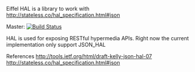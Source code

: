 Eiffel HAL is a library to work with  http://stateless.co/hal_specification.html#json

Master: [![Build Status](https://travis-ci.org/EiffelWebFramework/HAL.svg?branch=master)](https://travis-ci.org/EiffelWebFramework/HAL/)


HAL is used for exposing RESTful hypermedia APIs. Right now the current implementation only support 
JSON_HAL

References
http://tools.ietf.org/html/draft-kelly-json-hal-07
http://stateless.co/hal_specification.html#json
